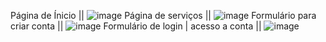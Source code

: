 Página de Ínicio ||
![image](https://github.com/Tassizinha/BANK_FIC/assets/122395427/69382d26-4aa5-4707-bc64-4d952c64829e)
Página de serviços ||
![image](https://github.com/Tassizinha/BANK_FIC/assets/122395427/aa5eb5f2-a5e2-4439-a810-934de027ddea)
Formulário para criar conta ||
![image](https://github.com/Tassizinha/BANK_FIC/assets/122395427/5b5c7842-7a54-461c-9a27-6bbd10d2eaf1)
Formulário de login | acesso a conta ||
![image](https://github.com/Tassizinha/BANK_FIC/assets/122395427/0d0fd1f6-5192-48f6-8113-9ecec42b167d)



